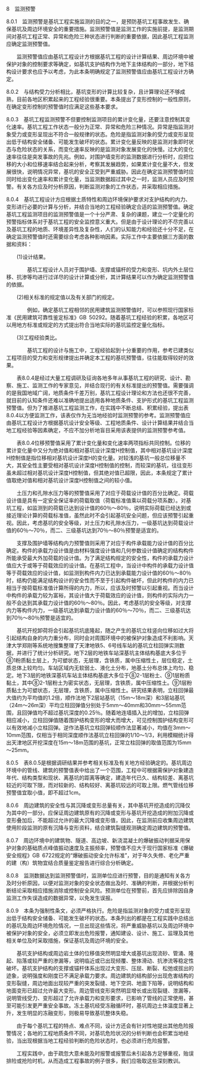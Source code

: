 8  监测预警

8.0.1  监测预警是基坑工程实施监测的目的之一，是预防基坑工程事故发生、确保基坑及周边环境安全的重要措施。监测预警值是监测工作的实施前提，是监测期间对基坑工程正常、异常和危险三种状态进行判断的重要依据，因此基坑工程监测应确定监测预警值。

    监测预警值应由基坑工程设计方根据基坑工程的设计计算结果、周边环境中被保护对象的控制要求等确定，如基坑支护结构作为地下主体结构的一部分，地下结构设计要求也应予以考虑，为此本条明确规定了监测预警值应由基坑工程设计方确定。

8.0.2  与结构受力分析相比，基坑变形的计算比较复杂，且计算理论还不够成熟，目前各地区积累起来的工程经验很重要。本条提出了变形控制的一般性原则，在确定变形控制的预警值时应满足这些基本要求。

8.0.3  基坑工程监测预警不但要控制监测项目的累计变化量，还要注意控制其变化速率。基坑工程工作状态一般分为正常、异常和危险三种情况。异常是指监测对象受力或变形呈现出不符合一般规律的状态。危险是指监测对象的受力或变形呈现出低于结构安全储备、可能发生破坏的状态。累计变化量反映的是监测对象即时状态与危险状态的关系，而变化速率反映的是监测对象发展变化的快慢。过大的变化速率往往是突发事故的先兆。例如，对围护墙变形的监测数据进行分析时，应把位移的大小和位移速率结合起来分析，考察其发展趋势，如果累计变化量不大，但发展很快，说明情况异常，基坑的安全正受到严重威胁。因此在确定监测预警值时应同时给出变化速率和累计变化量，当监测数据超过其中之一时，监测人员应及时预警。有关各方应及时分析原因，判断监测对象的工作状态，并采取相应措施。

8.0.4  基坑工程设计方应根据土质特性和周边环境保护要求对支护结构的内力、变形进行必要的计算与分析，并结合当地的工程经验确定合适的监测预警值。确定基坑工程监测项目的监测预警值是一个十分严肃、复杂的课题，建立一个定量化的预警指标体系对于基坑工程的安全监控意义重大。但是由于设计理论的不尽完善以及基坑工程的地质、环境差异性及复杂性，人们的认知能力和经验还十分不足，在确定监测预警值时还需要综合考虑各种影响因素。实际工作中主要依据三方面的数据和资料：

    (1)设计结果。

        基坑工程设计人员对于围护墙、支撑或锚杆的受力和变形、坑内外土层位移、抗渗等均进行过详尽的设计计算或分析，其计算结果可以作为确定监测预警值的依据。

    (2)相关标准的规定值以及有关部门的规定。

        例如，确定基坑工程相邻的民用建筑监测预警值时，可以参照现行国家标准《民用建筑可靠性鉴定标准》GB 50292。随着基坑工程经验的积累，各地区可以用地方标准或规定的方式提出符合当地实际的基坑监控定量化指标。

    (3)工程经验类比。

        基坑工程的设计与施工中，工程经验起到十分重要的作用，参考已建类似工程项目的受力和变形规律提出并确定本工程的基坑预警值，往往能取得较好的效果。

    表8.0.4是经过大量工程调研及征询各地多年从事基坑工程的研究、设计、勘察、施工、监测工作的专家意见，并结合现行的有关标准提出的预警值。需要强调的是我国地域广阔，地质条件千差万别，基坑工程设计理论和方法也还很不完善，就目前的认知条件还难以准确地提出适用各种地质条件、支护形式的基坑工程监测预警值。但为了推进基坑工程监测工作，在实践中不断总结、积累经验，提出表8.0.4以方便监测工作，该表仅作为无当地经验时监测预警的参考。监测预警值应由基坑工程设计方根据基坑设计安全等级、工程地质条件、设计计算结果并结合当地工程经验等因素确定，不应不加分析地盲目采用该表提供的监测预警参考值。

    表8.0.4位移预警值采用了累计变化量和变化速率两项指标共同控制。位移的累计变化量中又分为绝对值和相对基坑设计深度H控制值，其中相对基坑设计深度H控制值是指位移相对基坑设计深度H的变化量。对较浅的基坑一般总位移量不大，其安全性主要受相对基坑设计深度H控制值的控制，而较深的基坑，往往变形虽未超过相对基坑设计深度H控制值，但其绝对值已超限，因此，本条规定了累计值取绝对值和相对基坑设计深度H控制值之间的较小值。

    土压力和孔隙水压力等的预警值采用了对应于荷载设计值的百分比确定。荷载设计值是具有一定安全保证率的荷载取值（荷载标准值乘以荷载分项系数）。对基坑工程，如监测到的荷载已达到设计值的60％～80％，说明实际荷载已经达到或接近理论计算的荷载标准值，虽然此时不会引起基坑安全问题，但应该预警引起重视。因此，考虑基坑的安全等级，对土压力和孔隙水压力，一级基坑达到荷载设计值的60％～70％，而二、三级基坑达到70％～80％预警是适宜的。

    支撑及围护墙等结构内力预警值则采用了对应于构件承载能力设计值的百分比确定。构件的承载力设计值是由材料强度设计值和几何参数设计值确定的结构构件所能承受最大外加荷载的设计值。为了满足结构规定的安全性，构件的承载力设计值应大于或等于荷载效应的设计值。在基坑工程中，当设计中构件的承载力设计值等于荷载效应的设计值，如监测到构件内力已达到承载能力设计值的60％～80％时，结构仍能满足结构设计的安全性而不至于引起构件破坏，但此时构件的内力已相当于按荷载标准值计算所得的内力，所以，应该及时预警以引起重视。而当设计中构件的承载力较为富裕，其设计值大于荷载效应的设计值，则构件的实际内力一般不会达到其承载力设计值的60％～80％。因此，考虑基坑的安全等级，对支撑内力等构件内力，一级基坑达到承载力设计值的60％～70％，而二、三级基坑达到70％～80％预警是适宜的。

    基坑开挖卸荷将会引起基坑坑底隆起，随之产生的基坑立柱竖向位移如过大将引起结构自身的内力重分布，同时会对周围环境中的被保护对象造成不利影响。天津大学郑刚等系统地搜集整理了天津地铁5、6号线车站的基坑立柱回弹实测数据，并进行了统计分析研究。地下2层的地铁车站深基坑主体结构基底大多位于⑧1粉质黏土层上，为可塑状态，无层理，含铁质，属中压缩性土，层位稳定，土质总体上较均匀。车站区域内无软弱土、液化土分布，地基土分布总体上均匀、稳定。地下3层的地铁深基坑车站主体结构基底大多位于⑧2-1层粉土、⑨1层粉质黏土，其中⑧2-1层粉土为密实状态，无层理，含铁质，属中压缩性土。⑨1层粉质黏土为可塑状态，无层理，含铁质，属中压缩性土。研究结果表明，立柱回弹最大值约为平均值的1.2倍，顺作法地下2层站基坑（15m～18m深）和3层站基坑（24m～26m深）平均立柱回弹值分别处于5mm～40mm和30mm～55mm范围，且回弹值均不超过基坑深度的0.25％。随着地连墙插入比的增加，立柱回弹相应减小，立柱回弹值随着围护结构变形的增大而增大，可见控制围护结构变形可以有效地减小立柱回弹。逆作法基坑立柱回弹较顺作法显著减小，均值在3mm～10mm范围，仅相当于相同深度顺作法基坑立柱回弹的1/10～1/3，利用模糊统计得出天津地区开挖深度在15m～18m范围的基坑，正常立柱回弹的取值范围为15mm～25mm。

8.0.5  表8.0.5是根据调研结果并参考相关标准及有关地方经验确定的。基坑周边环境中的管线、建筑的预警值表中给出了一个范围，工程中可根据需保护对象建造年代、结构类型和现状、离基坑的距离等确定，建造年代已久、结构较差、离基坑较近的可取下限，而对较新的、结构较好、离基坑较远的可取上限。燃气管线位移预警值宜取小值，即不超过1cm。

8.0.6  周边建筑的安全性与其沉降或变形总量有关，其中基坑开挖造成的沉降仅为其中的一部分。应保证周边建筑原有的沉降或变形与基坑开挖造成的附加沉降或变形叠加后，不能超过允许的最大沉降或变形值，因此，在监测前应收集周边建筑使用阶段监测的原有沉降与变形资料，结合建筑裂缝观测确定周边建筑的预警值。

8.0.7  周边环境中的建筑物、隧道、高边坡、新浇混凝土的爆破振动判据采用保护对象的基础质点峰值振动速度及主振频率，预警值不应大于现行国家标准《爆破安全规程》GB 6722规定的“爆破振动安全允许标准”，对于年久失修、老化严重的建（构）筑物宜结合质量鉴定报告进行综合分析确定。

8.0.8  监测数据达到监测预警值时，监测单位应进行预警，目的是通知有关各方及时分析原因，以便对监测对象的安全状态做出及时、准确的判断，并根据分析判断结论采取相应措施消除或控制安全风险。预测单位在预警前，首先应排除因自身监测工作失误造成的数据异常，以免发生误报。

8.0.9  本条为强制性条文，必须严格执行。危险是指监测对象的受力或变形呈现出低于结构安全储备、可能发生破坏的状态。本条列出的都是在工程实践中总结出的基坑及周边环境危险情况，一旦出现这些情况，将严重威胁基坑以及周边环境中被保护对象的安全，必须立即发出危险报警，通知建设、设计、施工、监理及其他相关单位及时采取措施，保证基坑及周边环境的安全。

    基坑支护结构或周边岩土体的位移值突然明显增大或基坑出现流砂、管涌、隆起、陷落或较严重的渗漏等，说明临近或已出现倾覆、整体滑动、抗渗流等稳定性破坏。基坑支护结构的支撑或锚杆体系出现过大变形、压屈、断裂、松弛或拔出的迹象，说明强度和刚度已不满足承载力要求。周边建筑的结构部分出现危害结构的变形裂缝，周边地面出现较严重的突发裂缝、地下空洞、地面下陷等，说明结构和地面变形已超过允许最大变形。周边管线变形突然明显增长或出现裂缝、泄漏等，说明管线受力、变形超过了允许承载力和变形要求，已影响了管线的正常使用，甚至可能引发更严重安全事故。冻土基坑经受冻融循环时，基坑周边土体温度显著上升，发生明显的冻融变形，则极易导致基坑整体失稳。

    由于每个基坑工程的特点、难点不同，设计方还会有针对性地提出其他危险报警情况；各地的工程地质条件不同，对基坑危险状况的分析判断也会积累当地经验，当出现根据当地工程经验判断的危险状态时，也必须进行危险报警。

    工程实践中，由于疏忽大意未能及时报警或报警后未引起各方足够重视，贻误排险或抢险时机，从而造成工程事故的例子很多，我们应吸取这些深刻教训。
